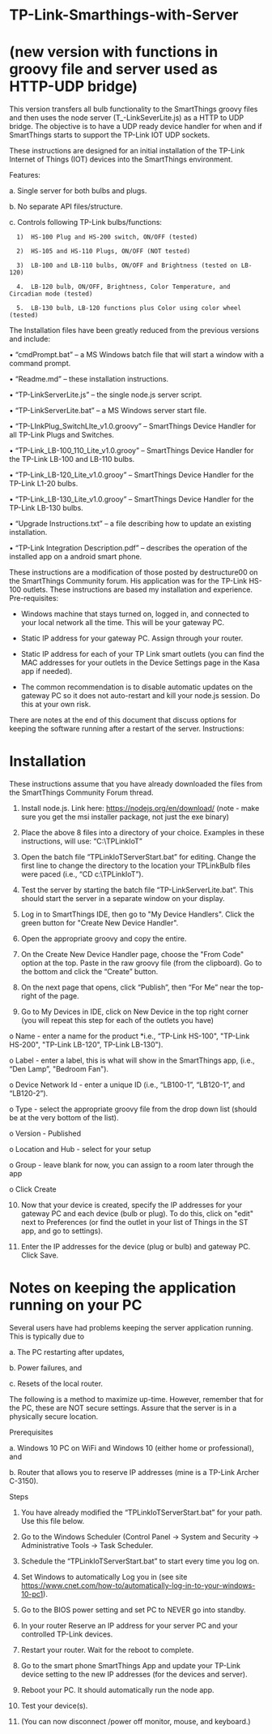 # TP-Link-Smarthings-with-Server
# (new version with functions in groovy file and server used as HTTP-UDP bridge)

This version transfers all bulb functionality to the SmartThings groovy files and then uses the node server (T_-LinkSeverLite.js) as a HTTP to UDP bridge.  The objective is to have a UDP ready device handler for when and if SmartThings starts to support the TP-Link IOT UDP sockets.

These instructions are designed for an initial installation of the TP-Link Internet of Things (IOT) devices into the SmartThings environment.  

Features:

  a.  Single server for both bulbs and plugs.
  
  b.  No separate API files/structure.
  
  c.  Controls following TP-Link bulbs/functions:
  
      1)  HS-100 Plug and HS-200 switch, ON/OFF (tested)
      
      2)  HS-105 and HS-110 Plugs, ON/OFF (NOT tested)
      
      3)  LB-100 and LB-110 bulbs, ON/OFF and Brightness (tested on LB-120)
      
      4.  LB-120 bulb, ON/OFF, Brightness, Color Temperature, and Circadian mode (tested)
      
      5.  LB-130 bulb, LB-120 functions plus Color using color wheel (tested)
      
The Installation files have been greatly reduced from the previous versions and include:

•	“cmdPrompt.bat” – a MS Windows batch file that will start a window with a command prompt.

•	“Readme.md” – these installation instructions.

•	 “TP-LinkServerLite.js” – the single node.js server script.

•	“TP-LinkServerLite.bat” – a MS Windows server start file.

•	“TP-LInkPlug_SwitchLIte_v1.0.groovy” – SmartThings Device Handler for all TP-Link Plugs and Switches.

•	“TP-Link_LB-100_110_Lite_v1.0.grooy” – SmartThings Device Handler for the TP-Link LB-100 and LB-110 bulbs.

•	“TP-Link_LB-120_Lite_v1.0.grooy” – SmartThings Device Handler for the TP-Link L1-20 bulbs.

•	“TP-Link_LB-130_Lite_v1.0.grooy” – SmartThings Device Handler for the TP-Link LB-130 bulbs.

•	“Upgrade Instructions.txt” – a file describing how to update an existing installation.

•	“TP-Link Integration Description.pdf” – describes the operation of the installed app on a android smart phone.

These instructions are a modification of those posted by destructure00 on the SmartThings Community forum.  His application was for the TP-Link HS-100 outlets.  These instructions are based my installation and experience.
Pre-requisites: 

- 	Windows machine that stays turned on, logged in, and connected to your local network all the time. This will be your gateway PC.

- 	Static IP address for your gateway PC. Assign through your router.

- 	Static IP address for each of your TP Link smart outlets (you can find the MAC addresses for your outlets in the Device Settings page in the Kasa app if needed).

- 	The common recommendation is to disable automatic updates on the gateway PC so it does not auto-restart and kill your node.js session. Do this at your own risk.

There are notes at the end of this document that discuss options for keeping the software running after a restart of the server.
Instructions:

# Installation

These instructions assume that you have already downloaded the files from the SmartThings Community Forum thread.

1.	Install node.js. Link here: https://nodejs.org/en/download/  (note - make sure you get the msi installer package, not just the exe binary)

2.	Place the above 8 files into a directory of your choice.  Examples in these instructions, will use: “C:\\TPLinkIoT”

3.	Open the batch file “TPLinkIoTServerStart.bat” for editing.  Change the first line to change the directory to the location your TPLinkBulb files were paced (i.e., “CD c:\\TPLinkIoT”).

4.	Test the server by starting the batch file “TP-LinkServerLite.bat”.  This should start the server in a separate window on your display.

5.	Log in to SmartThings IDE, then go to "My Device Handlers". Click the green button for "Create New Device Handler".

6.	Open the appropriate groovy and copy the entire.

7.	On the Create New Device Handler page, choose the "From Code" option at the top. Paste in the raw groovy file (from the clipboard).  Go to the bottom and click the “Create” button.

8.	On the next page that opens, click “Publish”, then “For Me” near the top-right of the page. 

9.	Go to My Devices in IDE, click on New Device in the top right corner (you will repeat this step for each of the outlets you have)

  o	Name - enter a name for the product *i.e., “TP-Link HS-100", "TP-Link HS-200", "TP-Link LB-120", TP-Link LB-130").

  o	Label - enter a label, this is what will show in the SmartThings app, (i.e., “Den Lamp”, "Bedroom Fan").

  o	Device Network Id - enter a unique ID (i.e., “LB100-1”, “LB120-1”, and “LB120-2”).

  o	Type - select the appropriate groovy file from the drop down list (should be at the very bottom of the list).

  o	Version - Published

  o	Location and Hub - select for your setup

  o	Group - leave blank for now, you can assign to a room later through the app

  o	 Click Create

10.	Now that your device is created, specify the IP addresses for your gateway PC and each device (bulb or plug). To do this, click on "edit" next to Preferences (or find the outlet in your list of Things in the ST app, and go to settings).

11.	Enter the IP addresses for the device (plug or bulb) and gateway PC. Click Save. 

# Notes on keeping the application running on your PC

Several users have had problems keeping the server application running.  This is typically due to

a.	The PC restarting after updates,

b.	Power failures, and

c.	Resets of the local router.

The following is a method to maximize up-time.  However, remember that for the PC, these are NOT secure settings.  Assure that the server is in a physically secure location.

Prerequisites

a.	Windows 10 PC on WiFi and Windows 10 (either home or professional), and

b.	Router that allows you to reserve IP addresses (mine is a TP-Link Archer C-3150).

Steps

1.	You have already modified the “TPLinkIoTServerStart.bat” for your path.  Use this file below.

2.	Go to the Windows Scheduler (Control Panel -> System and Security -> Administrative Tools -> Task Scheduler.

3.	 Schedule the “TPLinkIoTServerStart.bat” to start every time you log on.

4.	Set Windows to automatically Log you in (see site https://www.cnet.com/how-to/automatically-log-in-to-your-windows-10-pc1).

5.	Go to the BIOS power setting and set PC to NEVER go into standby.

6.	In your router Reserve an IP address for your server PC and your controlled TP-Link devices.

7.	Restart your router. Wait for the reboot to complete.

8.	Go to the smart phone SmartThings App and update your TP-Link device setting to the new IP addresses (for the devices and server).

9.	Reboot your PC. It should automatically run the node app. 

10.	Test your device(s).

11.	(You can now disconnect /power off monitor, mouse, and keyboard.)
